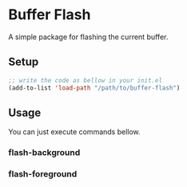# Buffer Flash

A simple package for flashing the current buffer.

## Setup

```el
;; write the code as bellow in your init.el
(add-to-list 'load-path "/path/to/buffer-flash")
```

## Usage

You can just execute commands bellow.

### flash-background

### flash-foreground
